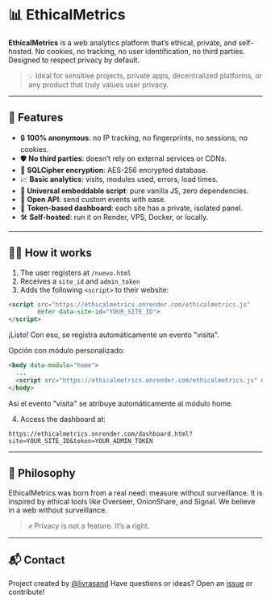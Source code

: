 # 📊 EthicalMetrics

**EthicalMetrics** is a web analytics platform that’s ethical, private, and self-hosted. No cookies, no tracking, no user identification, no third parties. Designed to respect privacy by default.

> 💡 Ideal for sensitive projects, private apps, decentralized platforms, or any product that truly values user privacy.

---

## 🚀 Features

- 🔒 **100% anonymous**: no IP tracking, no fingerprints, no sessions, no cookies.
- 🛡️ **No third parties**: doesn’t rely on external services or CDNs.
- 🔐 **SQLCipher encryption**: AES-256 encrypted database.
- 📈 **Basic analytics**: visits, modules used, errors, load times.
- 🧩 **Universal embeddable script**: pure vanilla JS, zero dependencies.
- 🔧 **Open API**: send custom events with ease.
- 🔐 **Token-based dashboard**: each site has a private, isolated panel.
- 🛠️ **Self-hosted**: run it on Render, VPS, Docker, or locally.

---

## 🧑‍💻 How it works

1. The user registers at `/nuevo.html`
2. Receives a `site_id` and `admin_token`
3. Adds the following `<script>` to their website:

```html
<script src="https://ethicalmetrics.onrender.com/ethicalmetrics.js"
        defer data-site-id="YOUR_SITE_ID">
</script>
```

¡Listo! Con eso, se registra automáticamente un evento "visita".

Opción con módulo personalizado:

```html
<body data-modulo="home">
  ...
  <script src="https://ethicalmetrics.onrender.com/ethicalmetrics.js" defer></script>
</body>
```

Así el evento "visita" se atribuye automáticamente al módulo home.

4. Access the dashboard at:

```
https://ethicalmetrics.onrender.com/dashboard.html?site=YOUR_SITE_ID&token=YOUR_ADMIN_TOKEN
```

---

## 🧠 Philosophy

EthicalMetrics was born from a real need: measure without surveillance. It is inspired by ethical tools like Overseer, OnionShare, and Signal. We believe in a web without surveillance.

> ✊ Privacy is not a feature. It’s a right.

---

## 📬 Contact

Project created by [@livrasand](https://github.com/livrasand)
Have questions or ideas? Open an [issue](https://github.com/livrasand/EthicalMetrics/issues) or contribute!

